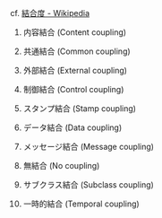 cf. [結合度 - Wikipedia](https://ja.wikipedia.org/wiki/%E7%B5%90%E5%90%88%E5%BA%A6)

1. 内容結合 (Content coupling)
2. 共通結合 (Common coupling)
3. 外部結合 (External coupling)
4. 制御結合 (Control coupling)
5. スタンプ結合 (Stamp coupling)
6. データ結合 (Data coupling)
7. メッセージ結合 (Message coupling)
8. 無結合 (No coupling)

1. サブクラス結合 (Subclass coupling)
2. 一時的結合 (Temporal coupling)
